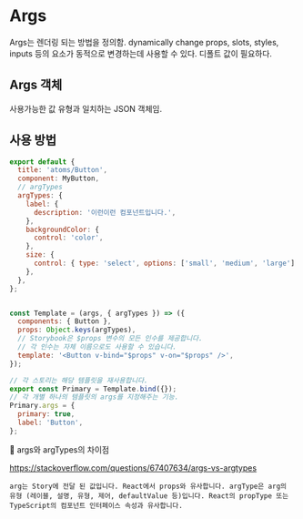 # Args

Args는 렌더링 되는 방법을 정의함. dynamically change props, slots, styles, inputs 등의 요소가 동적으로 변경하는데 사용할 수 있다. 디폴트 값이 필요하다.



## Args 객체

사용가능한 값 유형과 일치하는 JSON 객체임.



## 사용 방법

```js
export default {
  title: 'atoms/Button',
  component: MyButton,
  // argTypes
  argTypes: {
    label: {
      description: '이런이런 컴포넌트입니다.',
    },
    backgroundColor: {
      control: 'color',
    },
    size: {
      control: { type: 'select', options: ['small', 'medium', 'large'] },
    },
  },
};


const Template = (args, { argTypes }) => ({
  components: { Button },
  props: Object.keys(argTypes),
  // Storybook은 $props 변수의 모든 인수를 제공합니다.
  // 각 인수는 자체 이름으로도 사용할 수 있습니다.
  template: '<Button v-bind="$props" v-on="$props" />',
});

// 각 스토리는 해당 템플릿을 재사용합니다.
export const Primary = Template.bind({});
// 각 개별 하나의 템플릿의 args를 지정해주는 기능.
Primary.args = {
  primary: true,
  label: 'Button',
};
```



📌 args와 argTypes의 차이점

https://stackoverflow.com/questions/67407634/args-vs-argtypes

```
arg는 Story에 전달 된 값입니다. React에서 props와 유사합니다. argType은 arg의 유형 (레이블, 설명, 유형, 제어, defaultValue 등)입니다. React의 propType 또는 TypeScript의 컴포넌트 인터페이스 속성과 유사합니다.
```

